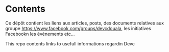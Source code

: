 # Contents
Ce dépôt contient les liens aux articles, posts, des documents relatives aux groupe https://www.facebook.com/groups/devcdouala, les initiatives Facebookn les évènements etc...





This repo contents links to usefull informations regardin Devc
